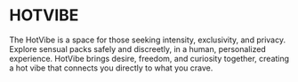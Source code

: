 # HOTVIBE
The HotVibe is a space for those seeking intensity, exclusivity, and privacy. Explore sensual packs safely and discreetly, in a human, personalized experience. HotVibe brings desire, freedom, and curiosity together, creating a hot vibe that connects you directly to what you crave.
